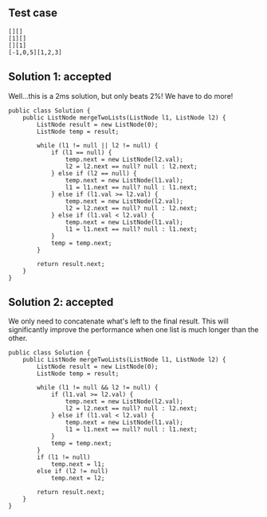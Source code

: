 ## Test case

```
[][]
[1][]
[][1]
[-1,0,5][1,2,3]
```

## Solution 1: accepted

Well...this is a 2ms solution, but only beats 2%! We have to do more!
```
public class Solution {
    public ListNode mergeTwoLists(ListNode l1, ListNode l2) {
        ListNode result = new ListNode(0);
        ListNode temp = result;

        while (l1 != null || l2 != null) {
            if (l1 == null) {
                temp.next = new ListNode(l2.val);
                l2 = l2.next == null? null : l2.next;
            } else if (l2 == null) {
                temp.next = new ListNode(l1.val);
                l1 = l1.next == null? null : l1.next;
            } else if (l1.val >= l2.val) {
                temp.next = new ListNode(l2.val);
                l2 = l2.next == null? null : l2.next;
            } else if (l1.val < l2.val) {
                temp.next = new ListNode(l1.val);
                l1 = l1.next == null? null : l1.next;
            }
            temp = temp.next;
        }
        
        return result.next;
    }
}
```

## Solution 2: accepted

We only need to concatenate what's left to the final result. This will significantly improve the performance when one list is much longer than the other. 
```
public class Solution {
    public ListNode mergeTwoLists(ListNode l1, ListNode l2) {
        ListNode result = new ListNode(0);
        ListNode temp = result;

        while (l1 != null && l2 != null) {
            if (l1.val >= l2.val) {
                temp.next = new ListNode(l2.val);
                l2 = l2.next == null? null : l2.next;
            } else if (l1.val < l2.val) {
                temp.next = new ListNode(l1.val);
                l1 = l1.next == null? null : l1.next;
            }
            temp = temp.next;
        }
        if (l1 != null)
            temp.next = l1;
        else if (l2 != null)
            temp.next = l2;
        
        return result.next;
    }
}
```
